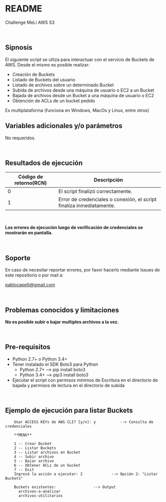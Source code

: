 # README
Challenge MeLi AWS S3

<br>

## Sipnosis

El siguiente script se utliza para interactuar con el servicio de Buckets de AWS. Desde el mismo es posible realizar:
<br>
* Creación de Buckets
* Listado de Buckets del usuario
* Listado de archivos sobre un determinado Bucket
* Subida de archivos desde una máquina de usuario o EC2 a un Bucket
* Bajada de archivos desde un Bucket a una máquina de usuario o EC2
* Obtención de ACLs de un bucket pedido

Es multiplataforma (funciona en Windows, MacOs y Linux, entre otros)

## Variables adicionales y/o parámetros

No requeridos.

<br>

## Resultados de ejecución

Código de retorno(RCN) |  Descripción
----------|---------
0 | El script finalizó correctamente.
1 | Error de credenciales o conexión, el script finaliza inmediatamente.
<br>

**Los errores de ejecución luego de verificación de credenciales se mostrarán en pantalla.**

<br>

## Soporte

En caso de necesitar reportar errores, por favor hacerlo mediante Issues de este repositorio o por mail a: 

<pablocapelli@gmail.com>

<br>

## Problemas conocidos y limitaciones

**No es posible subir o bajar multiples archivos a la vez.**

<br>

## Pre-requisitos

* Python 2.7+ o Python 3.4+
* Tener instalado el SDK Boto3 para Python
    * Python 2.7+ --> pip install boto3
    * Python 3.4+ --> pip3 install boto3
* Ejecutar el script con permisos mínimos de Escritura en el directorio de bajada y permisos de lectura en el directorio de subida


<br>

## Ejemplo de ejecución para listar Buckets

```	python3 aws_s3_0.2.py
	Usar ACCESS KEYs de AWS CLI? [y/n]: y			--> Consulta de credenciales
	
	**MENU**
	
	1 -- Crear Bucket
	2 -- Listar Buckets
	3 -- Listar archivos en Bucket
	4 -- Subir archivo
	5 -- Bajar archivo
	6 -- Obtener ACLs de un bucket
	7 -- Exit
	Ingresá la acción a ejecutar: 2				--> Opción 2: "Listar Buckets"
	
	Buckets existentes:					--> Output
	  archivos-a-analizar
	  archivos-utilitarios
```

<br>


